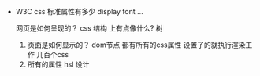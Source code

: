 - W3C   css   标准属性有多少
  display  font  ...

  网页是如何呈现的？
  css 结构 上有点像什么?  树

  1. 页面是如何显示的？  dom节点  都有所有的css属性  设置了的就执行渲染工作  几百个css
  2. 所有的属性
    hsl 设计 
